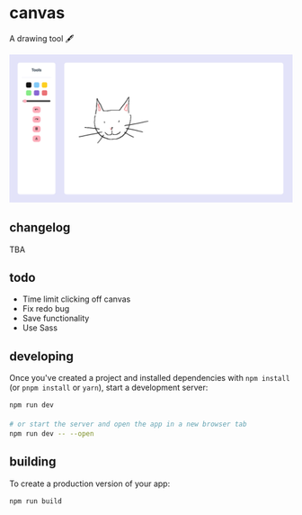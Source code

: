 # canvas

A drawing tool 🖋️

![canvas-screenshot1](./assets/canvas_screenshot1.png)

## changelog

TBA

## todo

- Time limit clicking off canvas
- Fix redo bug
- Save functionality
- Use Sass

## developing

Once you've created a project and installed dependencies with `npm install` (or `pnpm install` or `yarn`), start a development server:

```bash
npm run dev

# or start the server and open the app in a new browser tab
npm run dev -- --open
```

## building

To create a production version of your app:

```bash
npm run build
```
